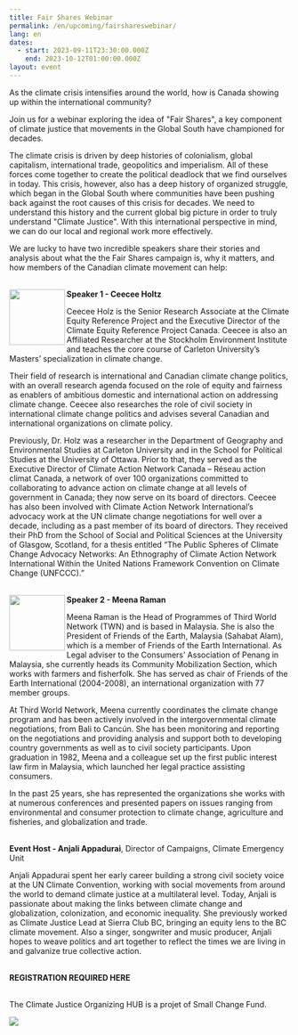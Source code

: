 ```yaml
---
title: Fair Shares Webinar
permalink: /en/upcoming/fairshareswebinar/
lang: en
dates:
  - start: 2023-09-11T23:30:00.000Z
    end: 2023-10-12T01:00:00.000Z
layout: event
---
```

As the climate crisis intensifies around the world, how is Canada showing up within the international community?

Join us for a webinar exploring the idea of "Fair Shares", a key component of climate justice that movements in the Global South have championed for decades. 

The climate crisis is driven by deep histories of colonialism, global capitalism, international trade, geopolitics and imperialism. All of these forces come together to create the political deadlock that we find ourselves in today. This crisis, however, also has a deep history of organized struggle, which began in the Global South where communities have been pushing back against the root causes of this crisis for decades. We need to understand this history and the current global big picture in order to truly understand "Climate Justice". With this international perspective in mind, we can do our local and regional work more effectively.

We are lucky to have two incredible speakers share their stories and analysis about what the the Fair Shares campaign is, why it matters, and how members of the Canadian climate movement can help:

\
<img align="left" width="100" height="100" src="/media/ceeceeholtz.png">**Speaker 1 - Ceecee Holtz**

Ceecee Holz is the Senior Research Associate at the Climate Equity Reference Project and the Executive Director of the Climate Equity Reference Project Canada. Ceecee is also an Affiliated Researcher at the Stockholm Environment Institute and teaches the core course of Carleton University’s Masters’ specialization in climate change.

Their field of research is international and Canadian climate change politics, with an overall research agenda focused on the role of equity and fairness as enablers of ambitious domestic and international action on addressing climate change. Ceecee also researches the role of civil society in international climate change politics and advises several Canadian and international organizations on climate policy.

Previously, Dr. Holz was a researcher in the Department of Geography and Environmental Studies at Carleton University and in the School for Political Studies at the University of Ottawa. Prior to that, they served as the Executive Director of Climate Action Network Canada – Réseau action climat Canada, a network of over 100 organizations committed to collaborating to advance action on climate change at all levels of government in Canada; they now serve on its board of directors. Ceecee has also been involved with Climate Action Network International’s advocacy work at the UN climate change negotiations for well over a decade, including as a past member of its board of directors. They received their PhD from the School of Social and Political Sciences at the University of Glasgow, Scotland, for a thesis entitled “The Public Spheres of Climate Change Advocacy Networks: An Ethnography of Climate Action Network International Within the United Nations Framework Convention on Climate Change (UNFCCC).”

\
<img align="left" width="100" height="100" src="/media/meenaraman.png">**Speaker 2 - Meena Raman**

Meena Raman is the Head of Programmes of Third World Network (TWN) and is based in Malaysia. She is also the President of Friends of the Earth, Malaysia (Sahabat Alam), which is a member of Friends of the Earth International. As Legal adviser to the Consumers’ Association of Penang in Malaysia, she currently heads its Community Mobilization Section, which works with farmers and fisherfolk. She has served as chair of Friends of the Earth International (2004-2008), an international organization with 77 member groups.

At Third World Network, Meena currently coordinates the climate change program and has been actively involved in the intergovernmental climate negotiations, from Bali to Cancún. She has been monitoring and reporting on the negotiations and providing analysis and support both to developing country governments as well as to civil society participants. Upon graduation in 1982, Meena and a colleague set up the first public interest law firm in Malaysia, which launched her legal practice assisting consumers.

In the past 25 years, she has represented the organizations she works with at numerous conferences and presented papers on issues ranging from environmental and consumer protection to climate change, agriculture and fisheries, and globalization and trade.

\
**Event Host - Anjali Appadurai**, Director of Campaigns, Climate Emergency Unit

Anjali Appadurai spent her early career building a strong civil society voice at the UN Climate Convention, working with social movements from around the world to demand climate justice at a multilateral level. Today, Anjali is passionate about making the links between climate change and globalization, colonization, and economic inequality. She previously worked as Climate Justice Lead at Sierra Club BC, bringing an equity lens to the BC climate movement. Also a singer, songwriter and music producer, Anjali hopes to weave politics and art together to reflect the times we are living in and galvanize true collective action.

\
**REGISTRATION REQUIRED HERE**

\
The Climate Justice Organizing HUB is a projet of Small Change Fund.

![](/media/hub_scf.png)